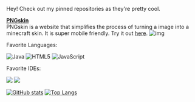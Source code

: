 Hey! Check out my pinned repositories as they're pretty cool.

**[PNGskin](https://github.com/udu3324/PNGskin)**       
PNGskin is a website that simplifies the process of turning a image into a minecraft skin. It is super mobile friendly. Try it out [here](https://png-skin.vercel.app/).
![img](https://raw.githubusercontent.com/udu3324/PNGskin/master/src/img/img.png)


Favorite Languages:    

![Java](https://img.shields.io/badge/-Java-gray?style=for-the-badge&logo=java)
![HTML5](https://img.shields.io/badge/-HTML5-gray?style=for-the-badge&logo=html5)
![JavaScript](https://img.shields.io/badge/-JavaScript-gray?style=for-the-badge&logo=javascript)

Favorite IDEs:    

<img  src="https://img.shields.io/badge/-IntelliJ-0d0d0d?style=for-the-badge&logo=IntelliJ-IDEA&logoColor=ffffff" />
<img  src="https://img.shields.io/badge/-VsCode-0d0d0d?style=for-the-badge&logo=Visual-Studio-Code&logoColor=0083D0" />

[![GitHub stats](https://github-readme-stats-ten-gilt.vercel.app/api?username=udu3324&theme=gotham)](https://github.com/udu3324/github-readme-stats)
[![Top Langs](https://github-readme-stats-ten-gilt.vercel.app/api/top-langs/?username=udu3324&layout=compact&theme=gotham)](https://github.com/anuraghazra/github-readme-stats)
